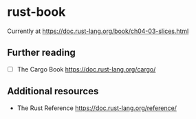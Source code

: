 # rust-book

Currently at https://doc.rust-lang.org/book/ch04-03-slices.html

## Further reading

- [ ] The Cargo Book https://doc.rust-lang.org/cargo/

## Additional resources

- The Rust Reference https://doc.rust-lang.org/reference/
